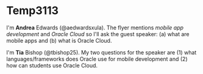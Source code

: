 # Temp3113

I'm **Andrea** Edwards (@aedwardsxula).  The flyer mentions _mobile app development_ and _Oracle Cloud_ so I'll ask the guest speaker: (a) what are mobile apps and (b) what is Oracle Cloud.

I'm **Tia** Bishop (@tbishop25). My two questions for the speaker are (1) what languages/frameworks does Oracle use for mobile development and (2) how can students use Oracle Cloud. 